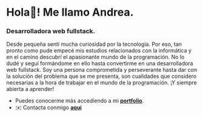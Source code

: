 # Hola👋! Me llamo Andrea.

### Desarrolladora web fullstack.

Desde pequeña sentí mucha curiosidad por la tecnología. Por eso, tan pronto como pude empecé mis estudios relacionados con la informática y en el camino descubrí el apasionante mundo de la programación. No lo dudé y seguí formándome en ello hasta convertirme en una desarrolladora web fullstack.
Soy una persona comprometida y perseverante hasta dar con la solución del problema que se me presenta, son cualidades que considero necesarias a la hora de trabajar en el mundo de la programación. ¡Y siempre abierta a aprender!

- Puedes conocerme más accediendo a mi [**portfolio**](https://portfolio-andreasanchez.netlify.app/).
- ✉️ Contacta conmigo [**aquí**](mailto:asv1994@hotmail.com)

<!--
**andreasv15/andreasv15** is a ✨ _special_ ✨ repository because its `README.md` (this file) appears on your GitHub profile.

Here are some ideas to get you started:

- 🔭 I’m currently working on ...
- 🌱 I’m currently learning ...
- 👯 I’m looking to collaborate on ...
- 🤔 I’m looking for help with ...
- 💬 Ask me about ...
- 📫 How to reach me: ...
- 😄 Pronouns: ...
- ⚡ Fun fact: ...
-->
